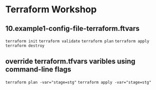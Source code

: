 # Terraform Workshop

## 10.example1-config-file-terraform.ftvars

`terraform init`
`terraform validate`
`terraform plan`
`terraform apply`
`terraform destroy`

## override terraform.tfvars varibles using command-line flags
`terraform plan -var="stage=stg"`
`terraform apply -var="stage=stg"`